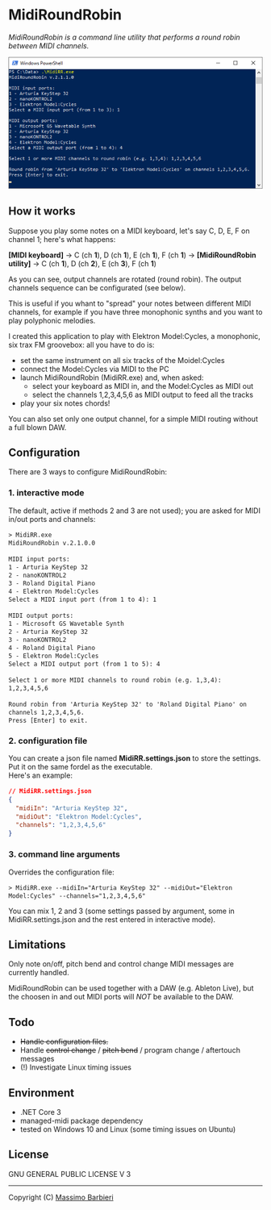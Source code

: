 MidiRoundRobin
==============
_MidiRoundRobin is a command line utility that performs a round robin between MIDI channels._

![screenshot](screenshot.png)

## How it works
Suppose you play some notes on a MIDI keyboard, let's say C, D, E, F on channel 1; here's what happens:

**[MIDI keyboard]** -> C (ch **1**), D (ch **1**), E (ch **1**), F (ch **1**) -> **[MidiRoundRobin utility]** -> C (ch **1**), D (ch **2**), E (ch **3**), F (ch **1**)

As you can see, output channels are rotated (round robin). The output channels sequence can be configurated (see below).

This is useful if you whant to "spread" your notes between different MIDI channels, for example if you have three monophonic synths and you want to play polyphonic melodies.

I created this application to play with Elektron Model:Cycles, a monophonic, six trax FM groovebox: all you have to do is:

- set the same instrument on all six tracks of the Moidel:Cycles
- connect the Model:Cycles via MIDI to the PC
- launch MidiRoundRobin (MidiRR.exe) and, when asked:
	- select your keyboard as MIDI in, and the Model:Cycles as MIDI out
	- select the channels 1,2,3,4,5,6 as MIDI output to feed all the tracks
- play your six notes chords!

You can also set only one output channel, for a simple MIDI routing without a full blown DAW.

## Configuration
There are 3 ways to configure MidiRoundRobin:

### 1. interactive mode
The default, active if methods 2 and 3 are not used); you are asked for MIDI in/out ports and channels:
```
> MidiRR.exe
MidiRoundRobin v.2.1.0.0

MIDI input ports:
1 - Arturia KeyStep 32
2 - nanoKONTROL2
3 - Roland Digital Piano
4 - Elektron Model:Cycles
Select a MIDI input port (from 1 to 4): 1

MIDI output ports:
1 - Microsoft GS Wavetable Synth
2 - Arturia KeyStep 32
3 - nanoKONTROL2
4 - Roland Digital Piano
5 - Elektron Model:Cycles
Select a MIDI output port (from 1 to 5): 4

Select 1 or more MIDI channels to round robin (e.g. 1,3,4): 1,2,3,4,5,6

Round robin from 'Arturia KeyStep 32' to 'Roland Digital Piano' on channels 1,2,3,4,5,6.
Press [Enter] to exit.
```

### 2. configuration file
You can create a json file named **MidiRR.settings.json** to store the settings. Put it on the same fordel as the executable.  
Here's an example:
```json
// MidiRR.settings.json
{
  "midiIn": "Arturia KeyStep 32",
  "midiOut": "Elektron Model:Cycles",
  "channels": "1,2,3,4,5,6"
}
```

### 3. command line arguments
Overrides the configuration file:
```
> MidiRR.exe --midiIn="Arturia KeyStep 32" --midiOut="Elektron Model:Cycles" --channels="1,2,3,4,5,6"
```

You can mix 1, 2 and 3 (some settings passed by argument, some in MidiRR.settings.json and the rest entered in interactive mode).

## Limitations
Only note on/off, pitch bend and control change MIDI messages are currently handled.

MidiRoundRobin can be used together with a DAW (e.g. Ableton Live), but the choosen in and out MIDI ports will _NOT_ be available to the DAW.

## Todo
- ~~Handle configuration files.~~
- Handle ~~control change~~ / ~~pitch bend~~ / program change / aftertouch messages
- (!) Investigate Linux timing issues

## Environment
* .NET Core 3
* managed-midi package dependency
* tested on Windows 10 and Linux (some timing issues on Ubuntu)

## License
GNU GENERAL PUBLIC LICENSE V 3

---

Copyright (C) [Massimo Barbieri](http://www.massimobarbieri.it) 
